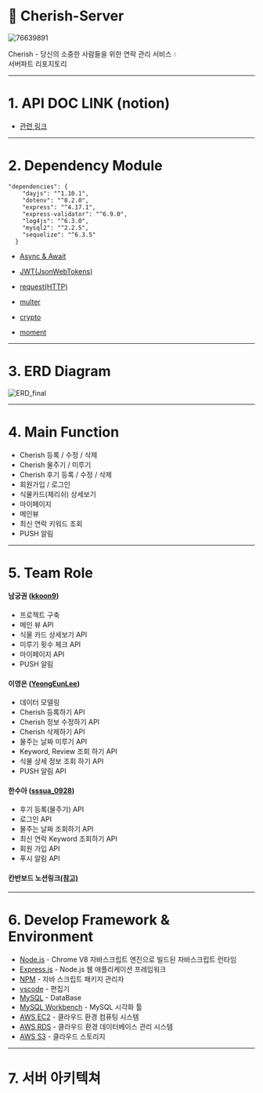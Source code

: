# 🌿 Cherish-Server

![76639891](https://user-images.githubusercontent.com/60417796/103647818-399e4480-4f9f-11eb-997c-47013ce80af6.png)

Cherish - 당신의 소중한 사람들을 위한 연락 관리 서비스 💧
<br>
서버파트 리포지토리
</div>

---

# 1. API DOC LINK (notion)

- [관련 링크](https://www.notion.so/Dev-Wiki-e74109446f7e4989b8f6049e939bdf2f)

---

# 2. Dependency Module

```
"dependencies": {
    "dayjs": "^1.10.1",
    "dotenv": "^8.2.0",
    "express": "^4.17.1",
    "express-validator": "^6.9.0",
    "log4js": "^6.3.0",
    "mysql2": "^2.2.5",
    "sequelize": "^6.3.5"
  }
```

- [Async & Await](https://www.npmjs.com/package/async)

- [JWT(JsonWebTokens)](https://www.npmjs.com/package/jsonwebtoken)

- [request(HTTP)](https://www.npmjs.com/package/request)

- [multer](https://www.npmjs.com/package/multer)

- [crypto](https://www.npmjs.com/package/create-hash)

- [moment](https://www.npmjs.com/package/moment)

---

# 3. ERD Diagram

![ERD_final](https://user-images.githubusercontent.com/60417796/104613332-79b1a580-56ca-11eb-8af7-3ea578abacc1.png)


---

# 4. Main Function 

- Cherish 등록 / 수정 / 삭제
- Cherish 물주기 / 미루기
- Cherish 후기 등록 / 수정 / 삭제
- 회원가입 / 로그인
- 식물카드(체리쉬) 상세보기
- 마이페이지
- 메인뷰
- 최신 연락 키워드 조회
- PUSH 알림

---

# 5. Team Role

#### 남궁권 ([kkoon9](https://github.com/kkoon9))

- 프로젝트 구축
- 메인 뷰 API
- 식물 카드 상세보기 API
- 미루기 횟수 체크 API
- 마이페이지 API
- PUSH 알림

####  이영은 ([YeongEunLee](https://github.com/YeongEunLee))

- 데이터 모델링
- Cherish 등록하기 API
- Cherish 정보 수정하기 API
- Cherish 삭제하기 API
- 물주는 날짜 미루기 API
- Keyword, Review 조회 하기 API
- 식물 상세 정보 조회 하기 API
- PUSH 알림 API

####  한수아 ([sssua_0928](https://github.com/sssua_0928))

- 후기 등록(물주기) API
- 로그인 API
- 물주는 날짜 조회하기 API
- 최신 연락 Keyword 조회하기 API
- 회원 가입 API
- 푸시 알림 API


####  칸반보드 노션링크[(참고)](https://www.notion.so/Server-6854a0c36b1146f19cfe32dafde87ef5)

---

# 6. Develop Framework & Environment

- [Node.js](https://nodejs.org/ko/) - Chrome V8 자바스크립트 엔진으로 빌드된 자바스크립트 런타임
- [Express.js](http://expressjs.com/ko/) - Node.js 웹 애플리케이션 프레임워크
- [NPM](https://rometools.github.io/rome/) - 자바 스크립트 패키지 관리자
- [vscode](https://code.visualstudio.com/) - 편집기
- [MySQL](https://www.mysql.com/) - DataBase
- [MySQL Workbench](https://www.mysql.com/products/workbench/) - MySQL 시각화 툴
- [AWS EC2](https://aws.amazon.com/ko/ec2/?sc_channel=PS&sc_campaign=acquisition_KR&sc_publisher=google&sc_medium=english_ec2_b&sc_content=ec2_e&sc_detail=aws%20ec2&sc_category=ec2&sc_segment=177228231544&sc_matchtype=e&sc_country=KR&s_kwcid=AL!4422!3!177228231544!e!!g!!aws%20ec2&ef_id=WkRozwAAAnO-lPWy:20180412120123:s) - 클라우드 환경 컴퓨팅 시스템
- [AWS RDS](https://aws.amazon.com/ko/rds/) - 클라우드 환경 데이터베이스 관리 시스템
- [AWS S3](https://aws.amazon.com/ko/s3/) - 클라우드 스토리지

---

# 7. 서버 아키텍쳐

